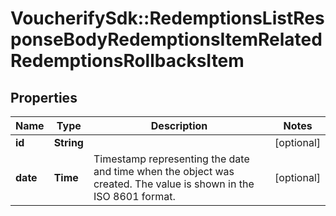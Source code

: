 # VoucherifySdk::RedemptionsListResponseBodyRedemptionsItemRelatedRedemptionsRollbacksItem

## Properties

| Name | Type | Description | Notes |
| ---- | ---- | ----------- | ----- |
| **id** | **String** |  | [optional] |
| **date** | **Time** | Timestamp representing the date and time when the object was created. The value is shown in the ISO 8601 format. | [optional] |

